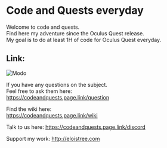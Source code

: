 # Code and Quests everyday 
Welcome to code and quests.   
Find here my adventure since the Oculus Quest release.   
My goal is to do at least 1H of code for Oculus Quest everyday.   

## Link:    
![Modo](https://github.com/EloiStree/CodeAndQuestsEveryday/blob/master/Modo/EloiStreeModoFooter.png?raw=true)   


If you have any questions on the subject.   
Feel free to ask them here:     
https://codeandquests.page.link/question

Find the wiki here:   
https://codeandquests.page.link/wiki

Talk to us here:
https://codeandquests.page.link/discord


Support my work: 
http://eloistree.com
